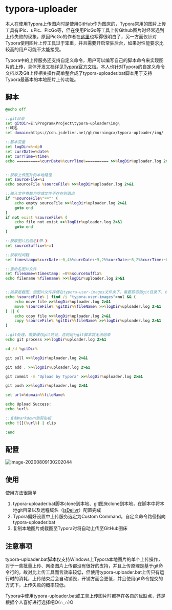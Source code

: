 # typora-uploader

本人在使用Typora上传图片时是使用GitHub作为图床的，Typora常用的图片上传工具有iPic、uPic、PicGo等，但在使用PicGo等工具上传Github图片时经常遇到上传失败的现象，原因PicGo的作者在[这里](https://github.com/Molunerfinn/PicGo/blob/dev/FAQ.md#7-github-%E5%9B%BE%E5%BA%8A%E6%9C%89%E6%97%B6%E8%83%BD%E4%B8%8A%E4%BC%A0%E6%9C%89%E6%97%B6%E4%B8%8A%E4%BC%A0%E5%A4%B1%E8%B4%A5)也写得很明白了，另一方面仅针对Typora使用图片上传工具过于笨重，并且需要开启常驻后台，如果对性能要求比较高的用户可能不太能接受。

Typora中的上传服务还支持自定义命令，用户可以编写自己的脚本命令来实现图片的上传，具体开发文档详见[Typora官方文档](http://support.typora.io/Upload-Image/#custom)。本人也针对Typora的自定义命令文档以及Git上传相关操作简单整合成了typora-uploader.bat脚本用于支持Typora最基本的本地图片上传功能。

## 脚本

```bat
@echo off

::git目录
set gitDir=E:\Program\Project\typora-uploader\img\
::域名
set domain=https://cdn.jsdelivr.net/gh/morningcx/typora-uploader/img/

::基本变量
set logDir=%~dp0
set currDate=%date%
set currTime=%time%
echo ==========%currDate%%currTime%========== >>%logDir%uploader.log 2>&1


::获取上传图片的本地路径
set sourceFile=%1
echo sourceFile %sourceFile% >>%logDir%uploader.log 2>&1

::输入文件参数为空或文件不存在则退出
if "%sourceFile%"=="" (
    echo empty sourceFile >>%logDir%uploader.log 2>&1
    goto end
)
if not exist %sourceFile% (
    echo file not exist >>%logDir%uploader.log 2>&1
    goto end
)

::获取图片后缀名(带.)
set sourceSuffix=%~x1

::获取时间戳
set timestamp=%currDate:~0,4%%currDate:~5,2%%currDate:~8,2%%currTime:~0,2%%currTime:~3,2%%currTime:~6,2%%currTime:~9,2%

::重命名图片文件
set filename=%timestamp: =0%%sourceSuffix%
echo filename %filename% >>%logDir%uploader.log 2>&1


::如果是截图，则图片文件存储在typora-user-images文件夹下，需要剪切到git目录下，如果是本地图片，则需要将图片拷贝到git目录下
echo %sourceFile% | find /i "typora-user-images">nul && (
    echo move file >>%logDir%uploader.log 2>&1
    move %sourceFile% %gitDir%%fileName% >>%logDir%uploader.log 2>&1
) || (
    echo copy file >>%logDir%uploader.log 2>&1
    copy %sourceFile% %gitDir%%fileName% >>%logDir%uploader.log 2>&1
)

::git处理，需要缓存git凭证，否则运行git脚本将无法结束
echo git process >>%logDir%uploader.log 2>&1

cd /d %gitDir%

git pull >>%logDir%uploader.log 2>&1

git add . >>%logDir%uploader.log 2>&1

git commit -m "Upload by Typora" >>%logDir%uploader.log 2>&1

git push >>%logDir%uploader.log 2>&1

set url=%domain%%fileName%

echo Upload Success:
echo %url%

::复制markdown到剪贴板
echo ![](%url%) | clip

:end
```


## 配置

![image-20200809130202044](https://cdn.jsdelivr.net/gh/morningcx/typora-uploader/img/2020080913020211.png)

## 使用

使用方法很简单

1. typora-uploader.bat脚本clone到本地、git图床clone到本地，在脚本中将本地git目录以及远程域名（[jsDelivr](https://github.com/jsdelivr/jsdelivr)）配置完成
2. Typora偏好设置中上传服务选定为Custom Command，自定义命令路径指向typora-uploader.bat
3. 复制本地图片或截图至Typora时将自动上传至GitHub图床

## 注意事项

typora-uploader.bat脚本仅支持Windows上Typora本地图片的单个上传操作，对于一些批量上传、网络图片上传都没有很好的支持，并且上传原理是基于git命令行的，故对比上传工具而言效率较低，但使用typora-uploader.bat上传只有运行时的消耗，上传结束后会自动销毁，开销方面会更低，并且使用git命令提交的方式下，上传失败的概率较低。

Typora中使用typora-uploader.bat或工具上传图片时都存在各自的优缺点，还是根据个人喜好进行选择吧O(∩_∩)O

